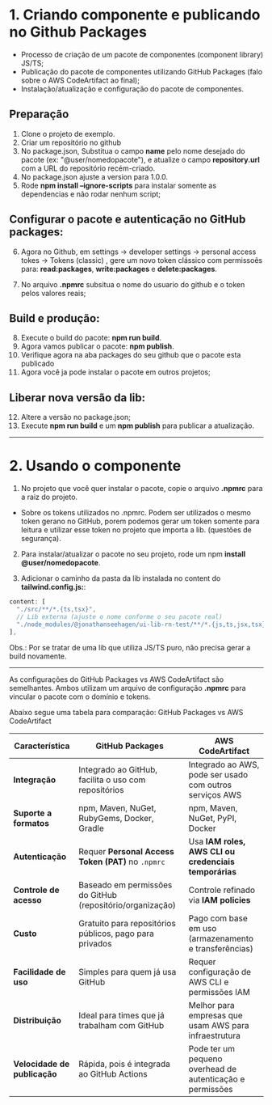 # 1. Criando componente e publicando no Github Packages

- Processo de criação de um pacote de componentes (component library) JS/TS;
- Publicação do pacote de componentes utilizando GitHub Packages (falo sobre o AWS CodeArtifact ao final);
- Instalação/atualização e configuração do pacote de componentes.

## Preparação

1. Clone o projeto de exemplo.
2. Criar um repositório no github
3. No package.json, Substitua o campo **name** pelo nome desejado do pacote (ex: "@user/nomedopacote"), e atualize o campo **repository.url** com a URL do repositório recém-criado.
4. No package.json ajuste a version para 1.0.0.
5. Rode **npm install –ignore-scripts** para instalar somente as dependencias e não rodar nenhum script;

## Configurar o pacote e autenticação no GitHub packages:

6. Agora no Github, em settings -> developer settings -> personal access tokes -> Tokens (classic) , gere um novo token clássico com permissoẽs para: **read:packages**, **write:packages** e **delete:packages**.

7. No arquivo **.npmrc** subsitua o nome do usuario do github e o token pelos valores reais;

## Build e produção:

8. Execute o build do pacote: **npm run build**.
9. Agora vamos publicar o pacote: **npm publish**.
10. Verifique agora na aba packages do seu github que o pacote esta publicado
11. Agora você ja pode instalar o pacote em outros projetos;

## Liberar nova versão da lib:

12. Altere a versão no package.json;
13. Execute **npm run build** e um **npm publish** para publicar a atualização.

---

# 2. Usando o componente

1. No projeto que você quer instalar o pacote, copie o arquivo **.npmrc** para a raiz do projeto.

- Sobre os tokens utilizados no .npmrc. Podem ser utilizados o mesmo token gerano no GitHub, porem podemos gerar um token somente para leitura e utilizar esse token no projeto que importa a lib. (questões de segurança).

2. Para instalar/atualizar o pacote no seu projeto, rode um npm **install @user/nomedopacote**.

3. Adicionar o caminho da pasta da lib instalada no content do **tailwind.config.js:**:

```js
content: [
  "./src/**/*.{ts,tsx}",
  // Lib externa (ajuste o nome conforme o seu pacote real)
  "./node_modules/@jonathanseehagen/ui-lib-rn-test/**/*.{js,ts,jsx,tsx}",
],
```

Obs.: Por se tratar de uma lib que utiliza JS/TS puro, não precisa gerar a build novamente.

---

As configurações do GitHub Packages vs AWS CodeArtifact são semelhantes. Ambos utilizam um arquivo de configuração **.npmrc** para vincular o pacote com o domínio e tokens.

Abaixo segue uma tabela para comparação: GitHub Packages vs AWS CodeArtifact

| **Característica**           | **GitHub Packages**                                       | **AWS CodeArtifact**                                      |
| ---------------------------- | --------------------------------------------------------- | --------------------------------------------------------- |
| **Integração**               | Integrado ao GitHub, facilita o uso com repositórios      | Integrado ao AWS, pode ser usado com outros serviços AWS  |
| **Suporte a formatos**       | npm, Maven, NuGet, RubyGems, Docker, Gradle               | npm, Maven, NuGet, PyPI, Docker                           |
| **Autenticação**             | Requer **Personal Access Token (PAT)** no `.npmrc`        | Usa **IAM roles, AWS CLI ou credenciais temporárias**     |
| **Controle de acesso**       | Baseado em permissões do GitHub (repositório/organização) | Controle refinado via **IAM policies**                    |
| **Custo**                    | Gratuito para repositórios públicos, pago para privados   | Pago com base em uso (armazenamento e transferências)     |
| **Facilidade de uso**        | Simples para quem já usa GitHub                           | Requer configuração de AWS CLI e permissões IAM           |
| **Distribuição**             | Ideal para times que já trabalham com GitHub              | Melhor para empresas que usam AWS para infraestrutura     |
| **Velocidade de publicação** | Rápida, pois é integrada ao GitHub Actions                | Pode ter um pequeno overhead de autenticação e permissões |
